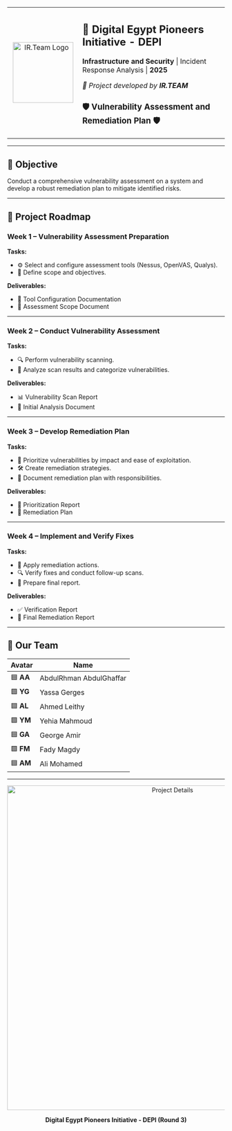 <table width="100%">
<tr>
<td width="150" align="center">
  <img src="https://i.postimg.cc/4y0BQw6n/cropped-circle-image.png" alt="IR.Team Logo" width="140"/>
</td>
<td align="left">
  <h2>🚀 Digital Egypt Pioneers Initiative - DEPI</h2>
  <p><b>Infrastructure and Security</b> | Incident Response Analysis | <b>2025</b></p>
  <p><i>🔹 Project developed by <b>IR.TEAM</b></i></p>
  <h3>🛡️ Vulnerability Assessment and Remediation Plan 🛡️</h3>
</td>
</tr>
</table>

---

## 🎯 Objective
Conduct a comprehensive vulnerability assessment on a system and develop a robust remediation plan to mitigate identified risks.

---

## 📌 Project Roadmap

### **Week 1 – Vulnerability Assessment Preparation**
**Tasks:**
- ⚙️ Select and configure assessment tools (Nessus, OpenVAS, Qualys).  
- 📐 Define scope and objectives.  

**Deliverables:**
- 📄 Tool Configuration Documentation  
- 📄 Assessment Scope Document  

---

### **Week 2 – Conduct Vulnerability Assessment**
**Tasks:**
- 🔍 Perform vulnerability scanning.  
- 🧾 Analyze scan results and categorize vulnerabilities.  

**Deliverables:**
- 📊 Vulnerability Scan Report  
- 📝 Initial Analysis Document  

---

### **Week 3 – Develop Remediation Plan**
**Tasks:**
- 🎯 Prioritize vulnerabilities by impact and ease of exploitation.  
- 🛠️ Create remediation strategies.  
- 📝 Document remediation plan with responsibilities.  

**Deliverables:**
- 📄 Prioritization Report  
- 📄 Remediation Plan  

---

### **Week 4 – Implement and Verify Fixes**
**Tasks:**
- 🔧 Apply remediation actions.  
- 🔍 Verify fixes and conduct follow-up scans.  
- 📝 Prepare final report.  

**Deliverables:**
- ✅ Verification Report  
- 📘 Final Remediation Report  

---

## 👥 Our Team
| Avatar | Name |
|--------|------|
| 🟦 **AA** | AbdulRhman AbdulGhaffar |
| 🟩 **YG** | Yassa Gerges |
| 🟦 **AL** | Ahmed Leithy |
| 🟩 **YM** | Yehia Mahmoud |
| 🟦 **GA** | George Amir |
| 🟩 **FM** | Fady Magdy |
| 🟦 **AM** | Ali Mohamed |

---

<p align="center">
  <img src="https://i.postimg.cc/05CK0NxW/1447-03-01-19-06-52-c01e9c1f.jpg" alt="Project Details" width="750"/>
</p>

<p align="center"><b>Digital Egypt Pioneers Initiative - DEPI (Round 3)</b></p>
